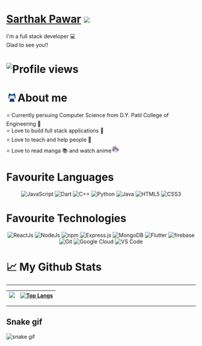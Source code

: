 
# ![](https://github.com/Akash-Salvi/Akash-Salvi/blob/master/Hello(1).gif)[Sarthak Pawar](https://github.com/Grumppie) <img src="https://raw.githubusercontent.com/MartinHeinz/MartinHeinz/master/wave.gif" width="30px">
I'm a full stack developer 💻\
Glad to see you!!

# ![Profile views](https://gpvc.arturio.dev/Grumppie)

# <img src="./Images/mona-whisper.gif" height="30" />About me
⭐ Currently persuing Computer Science from D.Y. Patil College of Engineering 🏫\
⭐ Love to build full stack applications 📱\
⭐ Love to teach and help people 🤝\
⭐ Love to read manga 📚 and watch anime<img src="./Images/goku.png" height="20" />

# Favourite Languages
<p align="center">
 <img alt="JavaScript" src="https://img.shields.io/badge/javascript-%23323330.svg?&style=for-the-badge&logo=javascript&logoColor=%23F7DF1E" />
 <img alt="Dart" src="https://img.shields.io/badge/dart-%2314354C.svg?style=for-the-badge&logo=dart&logoColor=white" />
<img alt="C++" src="https://img.shields.io/badge/c++-%23ED8B00.svg?&style=for-the-badge&logo=C++&logoColor=red" />
<img alt="Python" src="https://img.shields.io/badge/python-%2313554C.svg?style=for-the-badge&logo=python&logoColor=white"/>
<img alt="Java" src="https://img.shields.io/badge/java-%2313854F.svg?style=for-the-badge&logo=java&logoColor=white"/>
 <img alt="HTML5" src="https://img.shields.io/badge/html5-%23E34F26.svg?&style=for-the-badge&logo=html5&logoColor=white" />
 <img alt="CSS3" src="https://img.shields.io/badge/css3-%231572B6.svg?&style=for-the-badge&logo=css3&logoColor=white" />
 </p>

 # Favourite Technologies
 <p align="center"> 
 <img alt="ReactJs" src="https://img.shields.io/badge/React-20232A?style=for-the-badge&logo=react&logoColor=61DAFB" />
 <img alt="NodeJs" src="https://img.shields.io/badge/Node.js-339933?style=for-the-badge&logo=nodedotjs&logoColor=white" />
 <img alt="npm" src="https://img.shields.io/badge/npm-CB3837?style=for-the-badge&logo=npm&logoColor=white" />
 <img alt="Express.js" src="https://img.shields.io/badge/Express.js-000000?style=for-the-badge&logo=express&logoColor=white" />
 <img alt="MongoDB" src="https://img.shields.io/badge/MongoDB-lightgreen?style=for-the-badge&logo=mongodb&logoColor=4EA94B" />
 <img alt="Flutter" src="https://img.shields.io/badge/flutter-10232B?style=for-the-badge&logo=flutter&logoColor=61DAFB" />
 <img alt="firebase" src="https://img.shields.io/badge/firebase-ffca28?style=for-the-badge&logo=firebase&logoColor=black" />
 <img alt="Git" src="https://img.shields.io/badge/Git-F05032?style=for-the-badge&logo=git&logoColor=white" />
 <img alt="Google Cloud" src="https://img.shields.io/badge/Google_Cloud-4285F4?style=for-the-badge&logo=google-cloud&logoColor=white" />
 <img alt="VS Code" src="https://img.shields.io/badge/Visual_Studio_Code-0078D4?style=for-the-badge&logo=visual%20studio%20code&logoColor=white" />
 </p>

# 📈 My Github Stats
--- 
|<img height="180em" src="https://github-readme-stats.vercel.app/api?username=Grumppie&show_icons=true&hide_border=true&&count_private=true&include_all_commits=true" >|[![Top Langs](https://github-readme-stats.vercel.app/api/top-langs/?username=Grumppie&layout=compact&theme=midnight-purple)](https://github.com/Grumppie)
|--|--|
---

<!--START_SECTION:waka-->
<!--END_SECTION:waka-->

## Snake gif 
![snake gif](https://github.com/Grumppie/Grumppie/blob/output/github-contribution-grid-snake.svg)